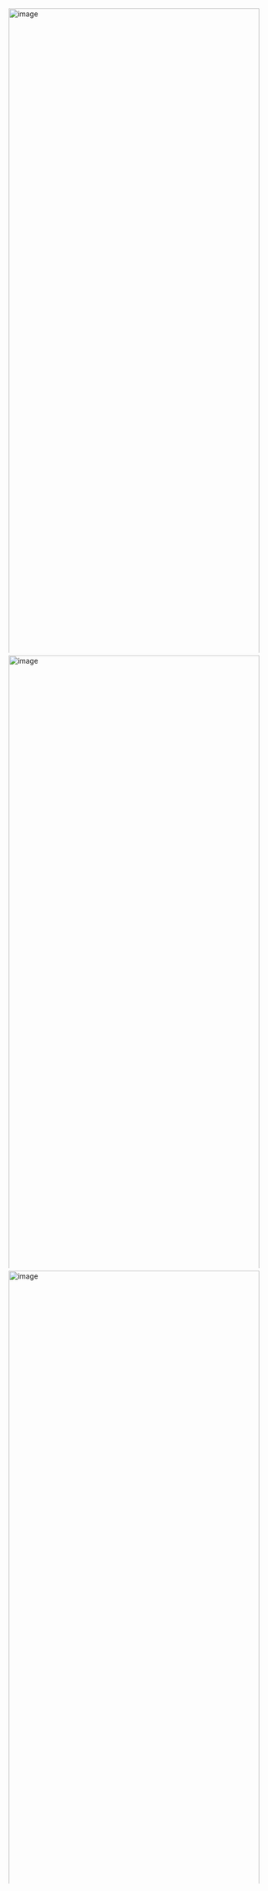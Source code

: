 <div class="container">
  <div class="column">
    <img src="/photography/img/column1/1.jpg" alt="image">
    <img src="/photography/img/column1/2.jpg" alt="image">
    <img src="/photography/img/column1/3.jpg" alt="image">
    <img src="/photography/img/column1/4.jpg" alt="image">
    <img src="/photography/img/column1/5.jpg" alt="image">
    <img src="/photography/img/column1/6.jpg" alt="image">
    <img src="/photography/img/column1/7.jpg" alt="image">
    <img src="/photography/img/column1/8.jpg" alt="image">
    <img src="/photography/img/column1/9.jpg" alt="image">
    <img src="/photography/img/column1/10.jpg" alt="image">
    <img src="/photography/img/column1/11.jpg" alt="image">
    <img src="/photography/img/column1/12.jpg" alt="image">
    <img src="/photography/img/column1/13.jpg" alt="image">
    <img src="/photography/img/column1/14.jpg" alt="image">
    <img src="/photography/img/column1/15.jpg" alt="image">
    <img src="/photography/img/column1/16.jpg" alt="image">
    <img src="/photography/img/column1/17.jpg" alt="image">
    <img src="/photography/img/column1/18.jpg" alt="image">
    <img src="/photography/img/column1/19.jpg" alt="image">
    <img src="/photography/img/column1/20.jpg" alt="image">
    <img src="/photography/img/column1/21.jpg" alt="image">
    <img src="/photography/img/column1/22.jpg" alt="image">
    <img src="/photography/img/column1/23.jpg" alt="image">
    <img src="/photography/img/column1/24.jpg" alt="image">
    <img src="/photography/img/column1/25.jpg" alt="image">
    <img src="/photography/img/column1/26.jpg" alt="image">
    <img src="/photography/img/column1/27.jpg" alt="image">
    <img src="/photography/img/column1/28.jpg" alt="image">
    <img src="/photography/img/column1/29.jpg" alt="image">
    <img src="/photography/img/column1/30.jpg" alt="image">
    <img src="/photography/img/column1/31.jpg" alt="image">
    <img src="/photography/img/column1/32.jpg" alt="image">
    <img src="/photography/img/column1/33.jpg" alt="image">
    <img src="/photography/img/column1/34.jpg" alt="image">
    <img src="/photography/img/column1/35.jpg" alt="image">
    <img src="/photography/img/column1/36.jpg" alt="image">
    <img src="/photography/img/column1/37.jpg" alt="image">
    <img src="/photography/img/column1/38.jpg" alt="image">
    <img src="/photography/img/column1/39.jpg" alt="image">
    <img src="/photography/img/column1/40.jpg" alt="image">
    <img src="/photography/img/column1/41.jpg" alt="image">
  </div>
  <div class="column">
    <img src="/photography/img/column2/1.jpg" alt="image">
    <img src="/photography/img/column2/2.jpg" alt="image">
    <img src="/photography/img/column2/3.jpg" alt="image">
    <img src="/photography/img/column2/4.jpg" alt="image">
    <img src="/photography/img/column2/5.jpg" alt="image">
    <img src="/photography/img/column2/6.jpg" alt="image">
    <img src="/photography/img/column2/7.jpg" alt="image">
    <img src="/photography/img/column2/8.jpg" alt="image">
    <img src="/photography/img/column2/9.jpg" alt="image">
    <img src="/photography/img/column2/10.jpg" alt="image">
    <img src="/photography/img/column2/11.jpg" alt="image">
    <img src="/photography/img/column2/12.jpg" alt="image">
    <img src="/photography/img/column2/13.jpg" alt="image">
    <img src="/photography/img/column2/14.jpg" alt="image">
    <img src="/photography/img/column2/15.jpg" alt="image">
    <img src="/photography/img/column2/16.jpg" alt="image">
    <img src="/photography/img/column2/17.jpg" alt="image">
    <img src="/photography/img/column2/18.jpg" alt="image">
    <img src="/photography/img/column2/19.jpg" alt="image">
    <img src="/photography/img/column2/20.jpg" alt="image">
    <img src="/photography/img/column2/21.jpg" alt="image">
    <img src="/photography/img/column2/22.jpg" alt="image">
    <img src="/photography/img/column2/23.jpg" alt="image">
    <img src="/photography/img/column2/24.jpg" alt="image">
    <img src="/photography/img/column2/25.jpg" alt="image">
    <img src="/photography/img/column2/26.jpg" alt="image">
    <img src="/photography/img/column2/27.jpg" alt="image">
    <img src="/photography/img/column2/28.jpg" alt="image">
    <img src="/photography/img/column2/29.jpg" alt="image">
    <img src="/photography/img/column2/30.jpg" alt="image">
    <img src="/photography/img/column2/31.jpg" alt="image">
    <img src="/photography/img/column2/32.jpg" alt="image">
    <img src="/photography/img/column2/33.jpg" alt="image">
    <img src="/photography/img/column2/34.jpg" alt="image">
    <img src="/photography/img/column2/35.jpg" alt="image">
    <img src="/photography/img/column2/36.jpg" alt="image">
    <img src="/photography/img/column2/37.jpg" alt="image">
    <img src="/photography/img/column2/38.jpg" alt="image">
    <img src="/photography/img/column2/39.jpg" alt="image">
  </div>
  <div class="column">
    <img src="/photography/img/column3/1.jpg" alt="image">
    <img src="/photography/img/column3/2.jpg" alt="image">
    <img src="/photography/img/column3/3.jpg" alt="image">
    <img src="/photography/img/column3/4.jpg" alt="image">
    <img src="/photography/img/column3/5.jpg" alt="image">
    <img src="/photography/img/column3/6.jpg" alt="image">
    <img src="/photography/img/column3/7.jpg" alt="image">
    <img src="/photography/img/column3/8.jpg" alt="image">
    <img src="/photography/img/column3/9.jpg" alt="image">
    <img src="/photography/img/column3/10.jpg" alt="image">
    <img src="/photography/img/column3/11.jpg" alt="image">
    <img src="/photography/img/column3/12.jpg" alt="image">
    <img src="/photography/img/column3/13.jpg" alt="image">
    <img src="/photography/img/column3/14.jpg" alt="image">
    <img src="/photography/img/column3/15.jpg" alt="image">
    <img src="/photography/img/column3/16.jpg" alt="image">
    <img src="/photography/img/column3/17.jpg" alt="image">
    <img src="/photography/img/column3/18.jpg" alt="image">
    <img src="/photography/img/column3/19.jpg" alt="image">
    <img src="/photography/img/column3/20.jpg" alt="image">
    <img src="/photography/img/column3/21.jpg" alt="image">
    <img src="/photography/img/column3/22.jpg" alt="image">
    <img src="/photography/img/column3/23.jpg" alt="image">
    <img src="/photography/img/column3/24.jpg" alt="image">
    <img src="/photography/img/column3/25.jpg" alt="image">
    <img src="/photography/img/column3/26.jpg" alt="image">
    <img src="/photography/img/column3/27.jpg" alt="image">
    <img src="/photography/img/column3/28.jpg" alt="image">
    <img src="/photography/img/column3/29.jpg" alt="image">
    <img src="/photography/img/column3/30.jpg" alt="image">
    <img src="/photography/img/column3/31.jpg" alt="image">
    <img src="/photography/img/column3/32.jpg" alt="image">
    <img src="/photography/img/column3/33.jpg" alt="image">
    <img src="/photography/img/column3/34.jpg" alt="image">
    <img src="/photography/img/column3/35.jpg" alt="image">
    <img src="/photography/img/column3/36.jpg" alt="image">
    <img src="/photography/img/column3/37.jpg" alt="image">
    <img src="/photography/img/column3/38.jpg" alt="image">
    <img src="/photography/img/column3/39.jpg" alt="image">
  </div>
</div>

<style>
  .container{
      display: flex;
      flex-flow: row wrap;
      justify-content: space-between;
  }
  .column{
      flex: 32%;
      margin: 0 5px;
  }
  img{
      width: 100%;
      margin: 5px 0;
  }

</style>